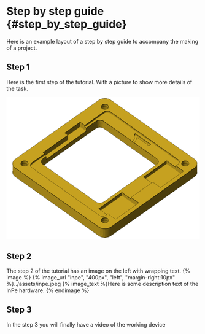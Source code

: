 # Step by step guide {#step_by_step_guide}

Here is an example layout of a step by step guide to accompany the making of a project.

## Step 1
Here is the first step of the tutorial. With a picture to show more details of the task.

![InPe Layer 01](../assets/InPe_Layer_01.png)

## Step 2
The step 2 of the tutorial has an image on the left with wrapping text.
{% image %}
  {% image_url "inpe", "400px", "left", "margin-right:10px" %}../assets/inpe.jpeg
  {% image_text %}Here is some description text of the InPe hardware.
{% endimage %}

## Step 3
In the step 3 you will finally have a video of the working device

